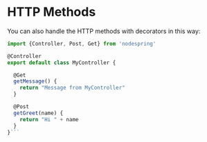 # HTTP Methods

You can also handle the HTTP methods with decorators in this way:

```javascript
import {Controller, Post, Get} from 'nodespring'

@Controller
export default class MyController {

  @Get
  getMessage() {
    return "Message from MyController"
  }

  @Post
  getGreet(name) {
    return "Hi " + name
  }
}```